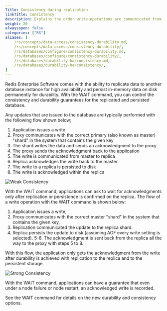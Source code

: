 ```yaml
---
Title: Consistency during replication
linkTitle: Consistency
description: Explains the order write operations are communicated from app to proxy to shards for both the weak consistency model and the strong consistency model. 
weight: 20
alwaysopen: false
categories: ["RS"]
aliases: [
    /rs/concepts/data-access/consistency-durability.md,
    /rs/concepts/data-access/consistency-durability/,
    /rs/databases/configure/consistency-durability.md,
    /rs/databases/configure/consistency-durability/,
    /rs/databases/durability-ha/consistency.md,
    /rs/databases/durability-ha/consistency/,
]
---
```

Redis Enterprise Software comes with the ability to replicate data
to another database instance for high availability and persist in-memory data on
disk permanently for durability. With the WAIT command, you can
control the consistency and durability guarantees for the replicated and
persisted database.

Any updates that are issued to the database are typically performed with
the following flow shown below;

1. Application issues a write
2. Proxy communicates with the correct primary (also known as master) "shard" in the system that contains the given key
3. The shard writes the data and sends an acknowledgment to the proxy
4. The proxy sends the acknowledgment back to the application
5. The write is communicated from master to replica
6. Replica acknowledges the write back to the master
7. The write to a replica is persisted to disk
8. The write is acknowledged within the replica

![Weak Consistency](/images/rs/weak-consistency.png)

With the WAIT command, applications can ask to wait for
acknowledgments only after replication or persistence is confirmed on
the replica. The flow of a write operation with the WAIT command is
shown below:

1. Application issues a write,
2. Proxy communicates with the correct master "shard" in the system that contains the given key,
3. Replication communicated the update to the replica shard.
4. Replica persists the update to disk (assuming AOF every write setting is selected).
5-8. The acknowledgment is sent back from the replica all the way to the proxy with steps 5 to 8.

With this flow, the application only gets the acknowledgment from the
write after durability is achieved with replication to the replica and to
the persistent storage.

![Strong Consistency](/images/rs/strong-consistency.png)

With the WAIT command, applications can have a guarantee that even under
a node failure or node restart, an acknowledged write is recorded.

See the WAIT command for details on the new durability and
consistency options.
